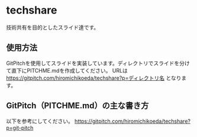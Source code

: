# techshare
技術共有を目的としたスライド達です。

## 使用方法
GitPitchを使用してスライドを実装しています。ディレクトリでスライドを分けて直下にPITCHME.mdを作成してください。
URLは
https://gitpitch.com/hiromichikoeda/techshare?p=ディレクトリ名
となります。

## GitPitch（PITCHME.md）の主な書き方
以下を参考にしてください。
https://gitpitch.com/hiromichikoeda/techshare?p=git-pitch

